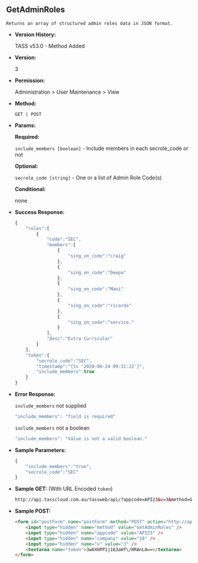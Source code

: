 **GetAdminRoles**
----
	Returns an array of structured admin roles data in JSON format.

* **Version History:**

	TASS v53.0 - Method Added

* **Version:**

	3

* **Permission:**

   Administration > User Maintenance > View

* **Method:**

	`GET | POST`
  
* **Params:**

   **Required:**
 
	`include_members [boolean]` - Include members in each secrole_code or not

   **Optional:**

	`secrole_code [string]` - One or a list of Admin Role Code(s)

   **Conditional:**

	none

* **Success Response:**

    ```javascript
	{
	    "roles":[
	        {
	            "code":"SEC",
	            "members":[
	                {
	                    "sing_on_code":"craig"
	                },
	                {
	                    "sing_on_code":"Deepa"
	                },
	                {
	                    "sing_on_code":"Mani"
	                },
	                {
	                    "sing_on_code":"ricardo"
	                },
	                {
	                    "sing_on_code":"service."
	                }
	            ],
	            "desc":"Extra Curricular"
	        }
	    ],
	    "token":{
	        "secrole_code":"SEC",
	        "timestamp":"{ts '2020-06-24 09:31:22'}",
	        "include_members":true
	    }
	}
    ```
 
* **Error Response:**

    `include_members` not supplied
    ```javascript
    "include_members": "field is required"
    ```

    `include_members` not a boolean
    ```javascript
    "include_members": "Value is not a valid boolean."
    ```
    
* **Sample Parameters:**

	```javascript
	{
		"include_members":"true",
		"secrole_code":"SEC"
	}
	```

* **Sample GET:** (With URL Encoded `token`)

	```HTML
	http://api.tasscloud.com.au/tassweb/api/?appcode=API23&v=3&method=GetAdminRoles&token=3w6XHPP1j163aHf%2FHRAnLA%3D%3D&company=10
	```
  
* **Sample POST:**

	```HTML
	<form id="postForm" name="postForm" method="POST" action="http://api.tasscloud.com.au/tassweb/api/">
		<input type="hidden" name="method" value="GetAdminRoles" />
		<input type="hidden" name="appcode" value="API23" />
		<input type="hidden" name="company" value="10" />
		<input type="hidden" name="v" value="3" />
		<textarea name="token">3w6XHPP1j163aHf\/HRAnLA==</textarea>
	</form>
	```